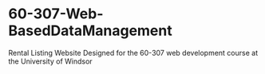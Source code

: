 # 60-307-Web-BasedDataManagement
Rental Listing Website Designed for the 60-307 web development course at the University of Windsor
